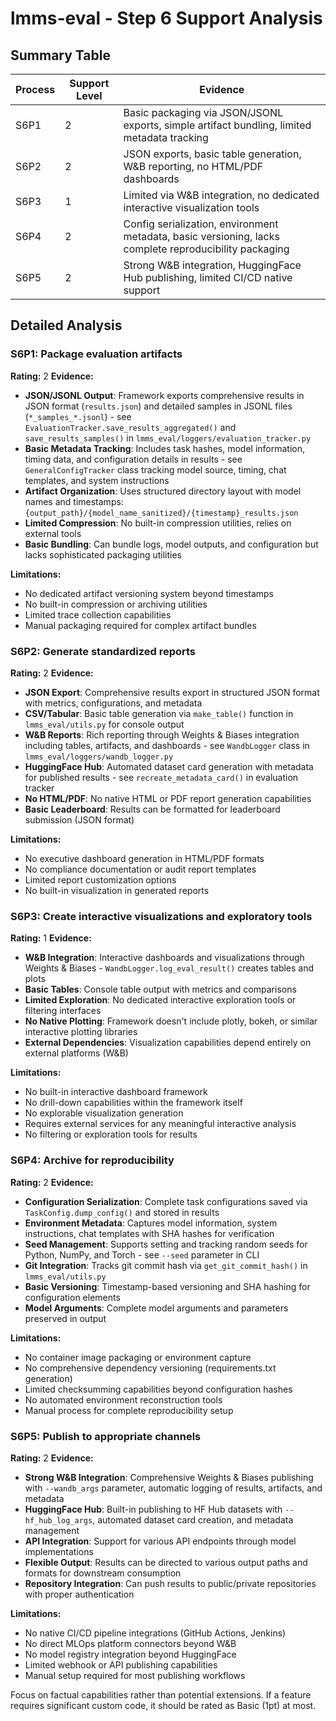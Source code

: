 # lmms-eval - Step 6 Support Analysis

## Summary Table
| Process | Support Level | Evidence |
|---------|--------------|----------|
| S6P1 | 2 | Basic packaging via JSON/JSONL exports, simple artifact bundling, limited metadata tracking |
| S6P2 | 2 | JSON exports, basic table generation, W&B reporting, no HTML/PDF dashboards |
| S6P3 | 1 | Limited via W&B integration, no dedicated interactive visualization tools |
| S6P4 | 2 | Config serialization, environment metadata, basic versioning, lacks complete reproducibility packaging |
| S6P5 | 2 | Strong W&B integration, HuggingFace Hub publishing, limited CI/CD native support |

## Detailed Analysis

### S6P1: Package evaluation artifacts
**Rating:** 2
**Evidence:**
- **JSON/JSONL Output**: Framework exports comprehensive results in JSON format (`results.json`) and detailed samples in JSONL files (`*_samples_*.jsonl`) - see `EvaluationTracker.save_results_aggregated()` and `save_results_samples()` in `lmms_eval/loggers/evaluation_tracker.py`
- **Basic Metadata Tracking**: Includes task hashes, model information, timing data, and configuration details in results - see `GeneralConfigTracker` class tracking model source, timing, chat templates, and system instructions
- **Artifact Organization**: Uses structured directory layout with model names and timestamps: `{output_path}/{model_name_sanitized}/{timestamp}_results.json`
- **Limited Compression**: No built-in compression utilities, relies on external tools
- **Basic Bundling**: Can bundle logs, model outputs, and configuration but lacks sophisticated packaging utilities

**Limitations:**
- No dedicated artifact versioning system beyond timestamps
- No built-in compression or archiving utilities
- Limited trace collection capabilities
- Manual packaging required for complex artifact bundles

### S6P2: Generate standardized reports
**Rating:** 2
**Evidence:**
- **JSON Export**: Comprehensive results export in structured JSON format with metrics, configurations, and metadata
- **CSV/Tabular**: Basic table generation via `make_table()` function in `lmms_eval/utils.py` for console output
- **W&B Reports**: Rich reporting through Weights & Biases integration including tables, artifacts, and dashboards - see `WandbLogger` class in `lmms_eval/loggers/wandb_logger.py`
- **HuggingFace Hub**: Automated dataset card generation with metadata for published results - see `recreate_metadata_card()` in evaluation tracker
- **No HTML/PDF**: No native HTML or PDF report generation capabilities
- **Basic Leaderboard**: Results can be formatted for leaderboard submission (JSON format)

**Limitations:**
- No executive dashboard generation in HTML/PDF formats
- No compliance documentation or audit report templates
- Limited report customization options
- No built-in visualization in generated reports

### S6P3: Create interactive visualizations and exploratory tools
**Rating:** 1
**Evidence:**
- **W&B Integration**: Interactive dashboards and visualizations through Weights & Biases - `WandbLogger.log_eval_result()` creates tables and plots
- **Basic Tables**: Console table output with metrics and comparisons
- **Limited Exploration**: No dedicated interactive exploration tools or filtering interfaces
- **No Native Plotting**: Framework doesn't include plotly, bokeh, or similar interactive plotting libraries
- **External Dependencies**: Visualization capabilities depend entirely on external platforms (W&B)

**Limitations:**
- No built-in interactive dashboard framework
- No drill-down capabilities within the framework itself
- No explorable visualization generation
- Requires external services for any meaningful interactive analysis
- No filtering or exploration tools for results

### S6P4: Archive for reproducibility
**Rating:** 2
**Evidence:**
- **Configuration Serialization**: Complete task configurations saved via `TaskConfig.dump_config()` and stored in results
- **Environment Metadata**: Captures model information, system instructions, chat templates with SHA hashes for verification
- **Seed Management**: Supports setting and tracking random seeds for Python, NumPy, and Torch - see `--seed` parameter in CLI
- **Git Integration**: Tracks git commit hash via `get_git_commit_hash()` in `lmms_eval/utils.py`
- **Basic Versioning**: Timestamp-based versioning and SHA hashing for configuration elements
- **Model Arguments**: Complete model arguments and parameters preserved in output

**Limitations:**
- No container image packaging or environment capture
- No comprehensive dependency versioning (requirements.txt generation)
- Limited checksumming capabilities beyond configuration hashes
- No automated environment reconstruction tools
- Manual process for complete reproducibility setup

### S6P5: Publish to appropriate channels
**Rating:** 2
**Evidence:**
- **Strong W&B Integration**: Comprehensive Weights & Biases publishing with `--wandb_args` parameter, automatic logging of results, artifacts, and metadata
- **HuggingFace Hub**: Built-in publishing to HF Hub datasets with `--hf_hub_log_args`, automated dataset card creation, and metadata management
- **API Integration**: Support for various API endpoints through model implementations
- **Flexible Output**: Results can be directed to various output paths and formats for downstream consumption
- **Repository Integration**: Can push results to public/private repositories with proper authentication

**Limitations:**
- No native CI/CD pipeline integrations (GitHub Actions, Jenkins)
- No direct MLOps platform connectors beyond W&B
- No model registry integration beyond HuggingFace
- Limited webhook or API publishing capabilities
- Manual setup required for most publishing workflows

Focus on factual capabilities rather than potential extensions. If a feature requires significant custom code, it should be rated as Basic (1pt) at most.